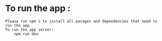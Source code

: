 # To run the app :
    Please run npm i to install all pacages and dependencies that need to run the app
    To run the app server:
        npm run dev
 